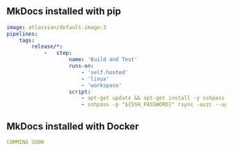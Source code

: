 ## MkDocs installed with pip

```yaml title="bitbucket-pipelines.yml" linenums="1"
image: atlassian/default-image:3
pipelines:
    tags:
        release/*:
            -   step:
                    name: 'Build and Test'
                    runs-on:
                        - 'self.hosted'
                        - 'linux'
                        - 'workspace'
                    script:
                        - apt-get update && apt-get install -y sshpass rsync openssh-client
                        - sshpass -p "${SSH_PASSWORD}" rsync -avzc --update -e "ssh -o StrictHostKeyChecking=no" docs/ ${SSH_USER}@${SSH_SERVER}:${SSH_DIRECTORY}
```

## MkDocs installed with Docker

```yaml title="bitbucket-pipelines.yml" linenums="1"
COMMING SOON
```